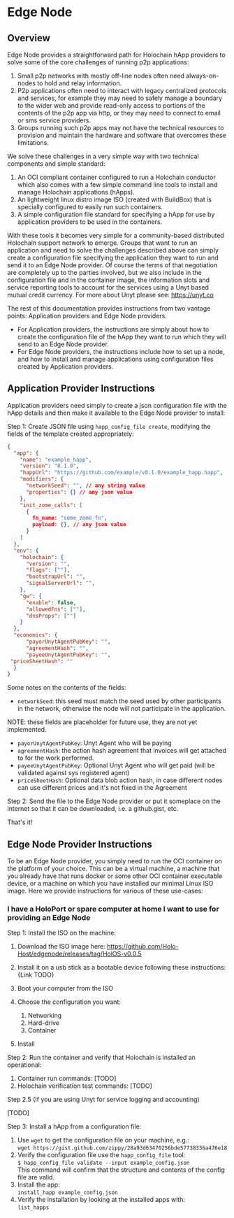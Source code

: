 # Edge Node

## Overview

Edge Node provides a straightforward path for Holochain hApp providers to solve some of the core challenges of running p2p applications:

1. Small p2p networks with mostly off-line nodes often need always-on-nodes to hold and relay information.
2. P2p applications often need to interact with legacy centralized protocols and services, for example they may need to safely manage a boundary to the wider web and provide read-only access to portions of  the contents of the p2p app via http, or they may need to connect to email or sms service providers.
3. Groups running such p2p apps may not have the technical resources to provision and maintain the hardware and software that overcomes these limitations.

We solve these challenges in a very simple way with two technical components and simple standard:

1. An OCI compliant container configured to run a Holochain conductor which also comes with a few simple command line tools to install and manage Holochain applications (hApps).
2. An lightweight linux distro image ISO (created with BuildBox) that is specially configured to easily run such containers.
3. A simple configuration file standard for specifying a hApp for use by application providers to be used in the containers.

With these tools it becomes very simple for a community-based distributed Holochain support network to emerge.  Groups that want to run an application and need to solve the challenges described above can simply create a configuration file specifying the application they want to run and send it to an Edge Node provider.  Of course the terms of that negotiation are completely up to the parties involved, but we also include in the configuration file and in the container image, the information slots and service reporting tools to  account for the services using a Unyt based mutual credit currency.  For more about Unyt please see: https://unyt.co

The rest of this documentation provides instructions from two vantage points:  Application providers and Edge Node providers.  
- For Application providers, the instructions are simply about how to create the configuration file of the hApp they want to run which they will send to an Edge Node provider.  
- For Edge Node providers, the instructions include how to set up a node, and how to install and manage applications using configuration files created by Application providers.

## Application Provider Instructions

Application providers need simply to create a json configuration file with the hApp details and then make it available to the Edge Node provider to install:

Step 1: Create JSON file using `happ_config_file create`, modifying the fields of the template created appropriately:

```json
{  
  "app": {  
    "name": "example_happ",  
    "version": "0.1.0",  
    "happUrl": "https://github.com/example/v0.1.0/example_happ.happ",  
    "modifiers": {  
      "networkSeed": "", // any string value  
      "properties": {} // any json value  
    },  
    "init_zome_calls": [  
      {  
        fn_name: "some_zome_fn",  
        payload: {}, // any json value  
      }  
    ]  
  },  
  "env": {  
    "holochain": {  
      "version": "",  
      "flags": [""],  
      "bootstrapUrl": "",  
      "signalServerUrl": "",  
    },  
    "gw": {  
      "enable": false,  
      "allowedFns": [""],  
      "dnsProps": [""]  
    }  
  },  
  "economics": {   
      "payorUnytAgentPubKey": "",  
      "agreementHash": "",   
      "payeeUnytAgentPubKey": "",         
 "priceSheetHash": ""    
  }  
}
```

Some notes on the contents of the fields:

- `networkSeed`: this seed must match the seed used by other participants in the network, otherwise the node will not participate in the application.

NOTE: these fields are placeholder for future use, they are not yet implemented.

- `payorUnytAgentPubKey`: Unyt Agent who will be paying
- `agreementHash`: the action hash agreement that invoices will get attached to for the work performed.
- `payeeUnytAgentPubKey`: Optional Unyt Agent who will get paid (will be validated against sys registered agent)
- `priceSheetHash`: Optional data blob action hash, in case different nodes can use different prices and it's not fixed in the Agreement

Step 2: Send the file to the Edge Node provider or put it someplace on the internet so that it can be downloaded, i.e. a github.gist, etc.

That's it!

## Edge Node Provider Instructions

To be an Edge Node provider, you simply need to run the OCI container on the platform of your choice.  This can be a virtual machine,  a machine that you already have that runs docker or some other OCI container executable device, or a machine on which you have installed our minimal Linux ISO image.  Here we provide instructions for various of these use-cases:

### I have a HoloPort or spare computer at home I want to use for providing an Edge Node

Step 1: Install the ISO on the machine:

1. Download the ISO image here: https://github.com/Holo-Host/edgenode/releases/tag/HolOS-v0.0.5
2. Install it on a usb stick as a bootable device following these instructions: {Link TODO}
3. Boot your computer from the ISO
4. Choose the configuration you want:
   1. Networking
   2. Hard-drive
   3. Container

5. Install

Step 2: Run the container and verify that Holochain is installed an operational:

1. Container run commands: [TODO]
2. Holochain verification test commands: [TODO]

Step 2.5 (If you are using Unyt for service logging and accounting)

[TODO]

Step 3: Install a hApp from a configuration file:

1. Use `wget` to get the configuration file on your machine, e.g.:  
   `wget https://gist.github.com/zippy/28a93d63470256bde57738336a476e18`
2. Verify the configuration file use the `happ_config_file` tool:  
   `$ happ_config_file validate --input example_config.json`  
   This command will confirm that the structure and contents of the config file are valid.
3. Install the app:  
   `install_happ example_config.json`
4. Verify the installation by looking at the installed apps with:  
   `list_happs`
